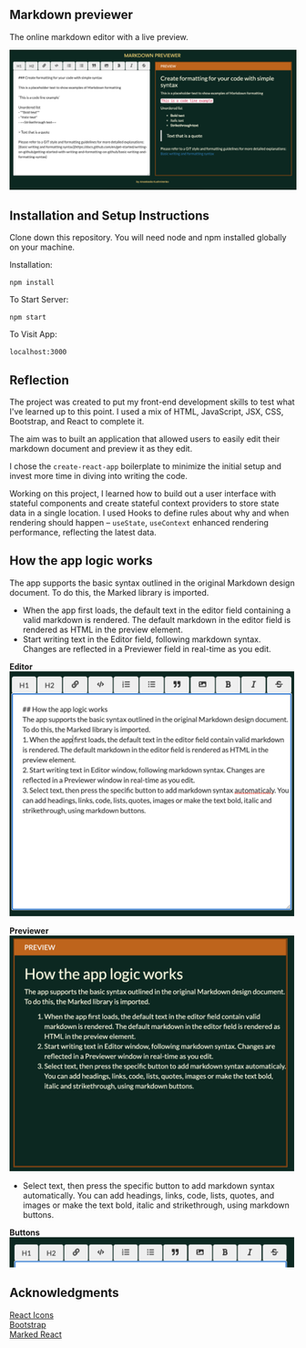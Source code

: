 ## Markdown previewer

The online markdown editor with a live preview.

![Main](./readme-images/main.png)

## Installation and Setup Instructions
Clone down this repository. You will need node and npm installed globally on your machine.

Installation:  
```
npm install
```

To Start Server:  
```
npm start
```

To Visit App:  
```
localhost:3000
```

## Reflection
The project was created to put my front-end development skills to test what I've learned up to this point. I used a mix of HTML, JavaScript, JSX, CSS, Bootstrap, and React to complete it. 

The aim was to built an application that allowed users to easily edit their markdown document and preview it as they edit.

I chose the `create-react-app` boilerplate to minimize the initial setup and invest more time in diving into writing the code. 

Working on this project, I learned how to build out a user interface with stateful components and create stateful context providers to store state data in a single location. I used Hooks to define rules about why and when rendering should happen – `useState`, `useContext` enhanced rendering performance, reflecting the latest data.

## How the app logic works
The app supports the basic syntax outlined in the original Markdown design document. To do this, the Marked library is imported. 
- When the app first loads, the default text in the editor field containing a valid markdown is rendered. The default markdown in the editor field is rendered as HTML in the preview element.
- Start writing text in the Editor field, following markdown syntax. Changes are reflected in a Previewer field in real-time as you edit.

**Editor**  
<img src="./readme-images/editor.png" width="500">

**Previewer**  
<img src="./readme-images/previewer.png" width="500">

- Select text, then press the specific button to add markdown syntax automatically. You can add headings, links, code, lists, quotes, and images or make the text bold, italic and strikethrough, using markdown buttons.

**Buttons**  
<img src="./readme-images/buttons.png" width="500">

## Acknowledgments

[React Icons](https://react-icons.github.io/react-icons/ )  
[Bootstrap](https://getbootstrap.com/docs/4.0/getting-started/webpack/ )  
[Marked React](https://www.npmjs.com/package/marked-react )
